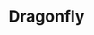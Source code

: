 ---
layout: firm_page
title: "Dragonfly"
id: "dragonfly.xyz"
permalink: "/dragonflydragonfly.xyz/"
website: "https://www.dragonfly.xyz"
offices: "New York (United States), Singapore (Singapore), San Francisco (United States)"
investment_stages: "Seed, Series A, Series B"
portfolio_companies: "Zircuit, Woo Network, UMA, Twali, TRLab, Thesis, TaxBit, SynFutures, Starkware, Stablehouse, Spindl, Spacemesh, Solend, Sanctum, Sipher, Shrapnel, Rumpel, Saffron Finance, Saddle, Revel, Quantstamp, Quadrata, PoolTogether, Polygon, PleasrDAO, PartyDAO, Parcl, Paradigm, Orderly, Opyn, OneKey, Oasis Labs, NEAR Foundation, Mina Protocol, Metatheory, MetaStreet, Matter Labs, Matrixport, MakerDAO, Liquifi, Li.Finance, Lido, Lemma, Kikitrade, Juicebox, Ironfish, Internet Game, InfStones, Hyperspace, Hedgehog, Hashflow, Harpie, Goldsky, Gelato, Gauntlet, Galxe, Frax, Flashbots, Everyrealm, Ethlas, Ethena, Entropy, Econia, dYdX, Dune Analytics, Drakula, DORA, DerivaDEX, DeBank, CryptoSlam, Crusoe, Cozy Finance, Cosmos, Compound Labs, Commonwealth, Context, Coin Metrics, Celo, Cega, Caldera, Bybit, Branch, Blowfish, Avail, Aurora, Aptos, Animoca Brands, Alliance DAO, Afriex, Aevo"
portfolio_link: "https://www.dragonfly.xyz/#portfolio"
investment_markets: "DeFi, CeFi, NFTs, L1s, L2s, Infrastructure"
founded_year: "2018"
description: "Dragonfly is a leading global crypto investment fund. They back the best researchers and builders in the crypto ecosystem. Global from day one, they focus on helping crypto teams with global aspirations find innovation and adoption."
linkedin: "https://www.linkedin.com/company/dragonfly-capital-partners/"
twitter: "https://twitter.com/dragonfly_xyz"
instagram: ""
team_page: "https://www.dragonfly.xyz/#team"
investor_type: "Venture Capital"
crunchbase: "https://www.crunchbase.com/organization/dragonfly-capital-partners-eed4"
pitchbook: ""

# SEO Optimization
meta_title: "Dragonfly - VC Firm - projectstartups.com"
meta_description: "Dragonfly, Dragonfly is a leading global crypto investment fund. They back the best researchers and builders in the crypto ecosystem. Global from day one, they f..."
meta_keywords: "Dragonfly, DeFi, CeFi, NFTs, L1s, L2s, Infrastructure, VC firm, venture capital, startup investor, projectstartups.com"
canonical_url: "https://vc.projectstartups.com/dragonflydragonfly.xyz/"
---